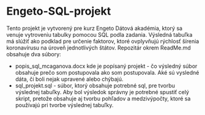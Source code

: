 # Engeto-SQL-projekt
Tento projekt je vytvorený pre kurz Engeto Dátová akadémia, ktorý sa venuje vytroveniu tabulky pomocou SQL podla zadania. Výsledná tabuľka má slúžiť ako podklad pre určenie faktorov, ktoré ovplyvňujú rýchlosť šírenia koronavírusu na úroveň jednotlivých štátov.
Repozitár okrem ReadMe.md obsahuje dva súbory:
- popis_sql_mcaganova.docx kde je popísaný projekt - čo výsledný súbor obsahuje prečo som postupovala ako som postupovala. Aké sú vysledné dáta, či boli nejak upravené alebo chýbajú.
- sql_projekt.sql - súbor, ktorý obsahuje potrebné sql, pre tvorbu výslednej tabuľky. Aby bol výsledok správny je potrebné spustiť celý skript, pretože obsahuje aj tvorbu pohľadov a medzivýpočty, ktoré sa používajú pri tvorbe výslednej tabuľky.

